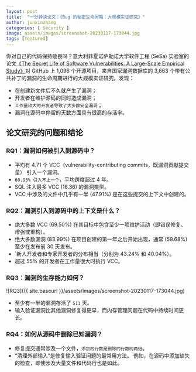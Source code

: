 ```yaml
---
layout: post
title:  "一分钟读论文：《Bug 的秘密生命周期：大规模实证研究》"
author: junxinzhang
categories: [ Security ]
image: assets/images/screenshot-20230117-173044.jpg
tags: [featured]
---
```

你对自己的代码保持敬畏吗？意大利菲夏诺萨勒诺大学软件工程 (SeSa) 实验室的论文[《The Secret Life of Software Vulnerabilities: A Large-Scale Empirical Study》][paper1-url]对 GitHub 上 1,096 个开源项目，来自国家漏洞数据库的 3,663 个带有公共补丁的漏洞的生命周期进行的大规模实证研究。发现：
- 在创建新文件后不久就产生了漏洞；
- 开发者在维护源码的同时造成漏洞； 
- `工作量较大的开发者导致了大多数安全漏洞`； 
- 漏洞在源码中停留的天数方面具有很高的存活率。

## 论文研究的问题和结论
### RQ1：漏洞如何被引入到源码中？

- 平均有 4.71 个 VCC（vulnerability-contributing commits，既漏洞贡献提交量） 引入一个漏洞。
- `60.93% 引入不止一个`，平均跨度超过 4 年。
- SQL 注入最多 VCC (18.36) 的漏洞类型。 
- VCC 中涉及的文件中几乎有一半 (47.91%) 是在这些提交的上下文中创建的。

### RQ2：漏洞引入到源码中的上下文是什么？
- 绝大多数 VCC (69.50%) 在其目标中包含至少一项维护活动（即错误修复、增强或重构）。 
- 绝大多数漏洞 (83.99%) 在项目创建的第一年之后开始出现，通常 (59.68%) 至少在发布前 30 天发布。 
- `新人开发者和专家开发者的分布相当（分别为 43.24% 和 40.04%）。
- 超过 55% 的开发者在工作量很大时执行 VCC。

### RQ3：漏洞的生存能力如何？

![RQ3]({{ site.baseurl }}/assets/images/screenshot-20230117-173044.jpg)

- 至少有一半的漏洞存活了 `511` 天。 
- 输入验证漏洞比其他漏洞修复得更早，而内存管理问题在代码中持续时间更长。

### RQ4：如何从源码中删除已知漏洞？

 - 修复提交通常涉及一个文件，`添加的行数是删除的行数的两倍`。 
 - “清理外部输入”是修复输入验证问题的最常用方法。 例如，在源码中添加缺失的检查，即使涉及大量文件和代码行也是如此。


[paper1-url]: https://fpalomba.github.io/pdf/Journals/J41.pdf